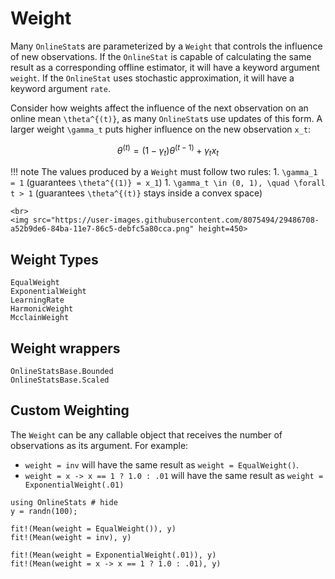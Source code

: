 # Weight

Many `OnlineStat`s are parameterized by a `Weight` that controls the influence of new observations.  If the `OnlineStat` is capable of calculating the same result as a corresponding offline estimator, it will have a keyword argument `weight`.  If the `OnlineStat` uses stochastic approximation, it will have a keyword argument `rate`.  

Consider how weights affect the influence of the next observation on an online mean ``\theta^{(t)}``, as many `OnlineStat`s use updates of this form.  A larger weight  ``\gamma_t`` puts higher influence on the new observation ``x_t``:

```math
\theta^{(t)} = (1-\gamma_t)\theta^{(t-1)} + \gamma_t x_t
```

!!! note 
    The values produced by a `Weight` must follow two rules:
    1. ``\gamma_1 = 1`` (guarantees ``\theta^{(1)} = x_1``)
    1. ``\gamma_t \in (0, 1), \quad \forall t > 1`` (guarantees ``\theta^{(t)}`` stays inside a convex space)

```@raw html
<br>
<img src="https://user-images.githubusercontent.com/8075494/29486708-a52b9de6-84ba-11e7-86c5-debfc5a80cca.png" height=450>
```

## Weight Types
```@docs
EqualWeight
ExponentialWeight
LearningRate
HarmonicWeight
McclainWeight
```

## Weight wrappers

```@docs
OnlineStatsBase.Bounded
OnlineStatsBase.Scaled
```

## Custom Weighting

The `Weight` can be any callable object that receives the number of observations as its argument.  For example:

- `weight = inv` will have the same result as `weight = EqualWeight()`.
- `weight = x -> x == 1 ? 1.0 : .01` will have the same result as `weight = ExponentialWeight(.01)`

```@repl 
using OnlineStats # hide
y = randn(100);

fit!(Mean(weight = EqualWeight()), y)
fit!(Mean(weight = inv), y)

fit!(Mean(weight = ExponentialWeight(.01)), y)
fit!(Mean(weight = x -> x == 1 ? 1.0 : .01), y)
```